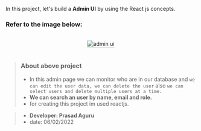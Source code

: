 In this project, let's build a **Admin UI** by using the React js concepts.

### Refer to the image below:

<br/>
<div style="text-align: center;">
    <img src="https://res.cloudinary.com/aguruprasad/image/upload/v1644145630/admin-ui_gh2h6t.png" alt="admin ui" style="max-width:70%;box-shadow:0 2.8px 2.2px rgba(0, 0, 0, 0.12)">
</div>
<br/>

> ### **About above project**
>
> - In this admin page we can monitor who are in our database and `we can edit the user data, we can delete the user` also `we can select users and delete multiple users at a time.`
> - **We can search an user by name, email and role.**
> - for creating this project im used reactjs.

> - **Developer: Prasad Aguru**
> - date: 06/02/2022
